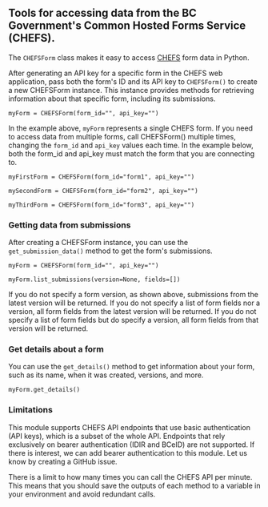 ## Tools for accessing data from the BC Government's Common Hosted Forms Service (CHEFS). 

The ```CHEFSForm``` class makes it easy to access [CHEFS](https://digital.gov.bc.ca/bcgov-common-components/common-hosted-form-service/) form data in Python. 

After generating an API key for a specific form in the CHEFS web application, pass both the form's ID and its API key to ```CHEFSForm()``` to create a new CHEFSForm instance. This instance provides methods for retrieving information about that specific form, including its submissions.

```
myForm = CHEFSForm(form_id="", api_key="")
```

In the example above, ```myForm``` represents a single CHEFS form. If you need to access data from multiple forms, call CHEFSForm() multiple times, changing the ```form_id``` and ```api_key``` values each time. In the example below, both the form_id and api_key must match the form that you are connecting to.

```
myFirstForm = CHEFSForm(form_id="form1", api_key="")

mySecondForm = CHEFSForm(form_id="form2", api_key="")

myThirdForm = CHEFSForm(form_id="form3", api_key="")
```

### Getting data from submissions

After creating a CHEFSForm instance, you can use the ```get_submission_data()``` method to get the form's submissions.

```
myForm = CHEFSForm(form_id="", api_key="")

myForm.list_submissions(version=None, fields=[])
```

If you do not specify a form version, as shown above, submissions from the latest version will be returned. If you do not specify a list of form fields nor a version, all form fields from the latest version will be returned. If you do not specify a list of form fields but do specify a version, all form fields from that version will be returned.

### Get details about a form

You can use the ```get_details()``` method to get information about your form, such as its name, when it was created, versions, and more.

```
myForm.get_details()
```

### Limitations

This module supports CHEFS API endpoints that use basic authentication (API keys), which is a subset of the whole API. Endpoints that rely exclusively on bearer authentication (IDIR and BCeID) are not supported. If there is interest, we can add bearer authentication to this module. Let us know by creating a GitHub issue.

There is a limit to how many times you can call the CHEFS API per minute. This means that you should save the outputs of each method to a variable in your environment and avoid redundant calls.


